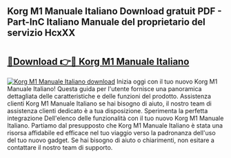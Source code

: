 ## Korg M1 Manuale Italiano Download gratuit PDF - Part-InC Italiano Manuale del proprietario del servizio HcxXX

# <h2><a href="http://dfaibmz.blite.top/?on=Korg+M1+Manuale+Italiano">🔗Download 👉🔴 Korg M1 Manuale Italiano</a></h2>

[![Korg M1 Manuale Italiano download](https://i.imgur.com/lujVjoI.png)](http://dfaibmz.blite.top/?on=Korg+M1+Manuale+Italiano)
Inizia oggi con il tuo nuovo Korg M1 Manuale Italiano! Questa guida per l'utente fornisce una panoramica dettagliata delle caratteristiche e delle funzioni del prodotto. Assistenza clienti Korg M1 Manuale Italiano se hai bisogno di aiuto, il nostro team di assistenza clienti dedicato è a tua disposizione. Sperimenta la perfetta integrazione Dell'elenco delle funzionalità con il tuo nuovo Korg M1 Manuale Italiano. Partiamo dal presupposto che Korg M1 Manuale Italiano è stata una risorsa affidabile ed efficace nel tuo viaggio verso la padronanza dell'uso del tuo nuovo gadget. Se hai bisogno di aiuto o chiarimenti, non esitare a contattare il nostro team di supporto.
